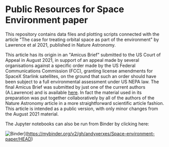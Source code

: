 # Public Resources for Space Environment paper

This repository contains data files and plotting scripts connected with the article 
"The case for treating orbital space as part of the environment" by Lawrence et al 2021, 
published in Nature Astronomy.

This article has its origin in an "Amicus Brief" submitted to the US Court of Appeal 
in August 2021, in support of an appeal made by several organisations 
against a specific order made by the US Federal Communications Commission (FCC), 
granting license amendments for SpaceX Starlink satellites, 
on the ground that such an order should have been subject to a 
full environmental assessment under US NEPA law. 
The final Amicus Brief was submitted by just one of the current authors (A.Lawrence) 
and is available [here](https://andyxlastro.me/losing-the-sky-resources/).
In fact the material used in its preparation was put together collaboratively 
by all of the authors of the Nature Astronomy article in a more straightforward 
scientific article fashion. This article is intended as a 
public version, with only minor changes from the August 2021 material. 

The Jupyter notebooks can also be run from Binder by clicking here:

![Binder](https://mybinder.org/badge_logo.svg)](https://mybinder.org/v2/gh/andyxerxes/Space-environment-paper/HEAD)
